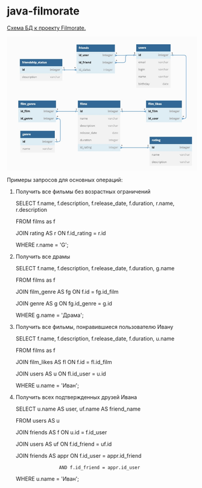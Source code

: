 # java-filmorate


[Схема БД к проекту Filmorate.](https://dbdiagram.io/d/647e2d0f722eb774946f1251)

![DbSchema](./src/main/resources/DbSchema.jpg)

Примеры запросов для основных операций:
1) Получить все фильмы без возрастных ограничений

   SELECT f.name, f.description, f.release_date, f.duration, r.name, r.description
  
   FROM films as f
  
   JOIN rating AS r ON f.id_rating = r.id
  
   WHERE r.name = 'G';
  

2) Получить все драмы

   SELECT f.name, f.description, f.release_date, f.duration, g.name
  
   FROM films as f
  
   JOIN film_genre AS fg ON f.id = fg.id_film
  
   JOIN genre AS g ON fg.id_genre = g.id
  
   WHERE g.name = 'Драма';
  
  
3) Получить все фильмы, понравившиеся пользователю Ивану

   SELECT f.name, f.description, f.release_date, f.duration, u.name
  
   FROM films as f
  
   JOIN film_likes AS fl ON f.id = fl.id_film
  
   JOIN users AS u ON fl.id_user = u.id
  
   WHERE u.name = 'Иван';
  
  
4) Получить всех подтвержденных друзей Ивана

   SELECT u.name AS user, uf.name AS friend_name
  
   FROM users AS u
  
   JOIN friends AS f ON u.id = f.id_user
  
   JOIN users AS uf ON f.id_friend = uf.id
  
   JOIN friends AS appr ON f.id_user = appr.id_friend
   
                       AND f.id_friend = appr.id_user
                      
   WHERE u.name = 'Иван';
